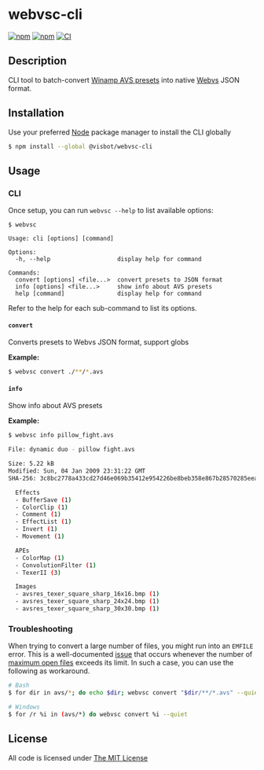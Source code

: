 # webvsc-cli

[![npm](https://flat.badgen.net/npm/license/@visbot/webvsc-cli)](https://www.npmjs.com/package/@visbot/webvsc-cli)
[![npm](https://flat.badgen.net/npm/v/@visbot/webvsc-cli)](https://www.npmjs.com/package/@visbot/webvsc-cli)
[![CI](https://img.shields.io/github/actions/workflow/status/idleberg/webvsc-cli/default.yml?style=flat-square)](https://github.com/idleberg/webvsc-cli/actions)

## Description

CLI tool to batch-convert [Winamp AVS presets](https://www.wikiwand.com/en/Advanced_Visualization_Studio) into native [Webvs](https://github.com/azeem/webvs) JSON format.

## Installation

Use your preferred [Node](https://nodejs.org) package manager to install the CLI globally

```sh
$ npm install --global @visbot/webvsc-cli
```

## Usage

### CLI

Once setup, you can run `webvsc --help` to list available options:

```
$ webvsc

Usage: cli [options] [command]

Options:
  -h, --help                   display help for command

Commands:
  convert [options] <file...>  convert presets to JSON format
  info [options] <file...>     show info about AVS presets
  help [command]               display help for command
```

Refer to the help for each sub-command to list its options.

#### `convert`

Converts presets to Webvs JSON format, support globs

**Example:**

```sh
$ webvsc convert ./**/*.avs
```



#### `info`

Show info about AVS presets

**Example:**

```sh
$ webvsc info pillow_fight.avs

File: dynamic duo - pillow fight.avs

Size: 5.22 kB
Modified: Sun, 04 Jan 2009 23:31:22 GMT
SHA-256: 3c8bc2778a433cd27d46e069b35412e954226be8beb358e867b28570285eea14

  Effects
  - BufferSave (1)
  - ColorClip (1)
  - Comment (1)
  - EffectList (1)
  - Invert (1)
  - Movement (1)

  APEs
  - ColorMap (1)
  - ConvolutionFilter (1)
  - TexerII (3)

  Images
  - avsres_texer_square_sharp_16x16.bmp (1)
  - avsres_texer_square_sharp_24x24.bmp (1)
  - avsres_texer_square_sharp_30x30.bmp (1)
```

### Troubleshooting

When trying to convert a large number of files, you might run into an `EMFILE` error. This is a well-documented [issue](https://github.com/nodejs/node/issues/1941) that occurs whenever the number of [maximum open files](http://blog.izs.me/post/56827866110/wtf-is-emfile-and-why-does-it-happen-to-me) exceeds its limit. In such a case, you can use the following as workaround.

```sh
# Bash
$ for dir in avs/*; do echo $dir; webvsc convert "$dir/**/*.avs" --quiet; done

# Windows
$ for /r %i in (avs/*) do webvsc convert %i --quiet
```

## License

All code is licensed under [The MIT License](http://opensource.org/licenses/MIT)
